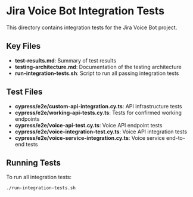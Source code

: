 # Jira Voice Bot Integration Tests

This directory contains integration tests for the Jira Voice Bot project.

## Key Files

- **test-results.md**: Summary of test results
- **testing-architecture.md**: Documentation of the testing architecture
- **run-integration-tests.sh**: Script to run all passing integration tests

## Test Files

- **cypress/e2e/custom-api-integration.cy.ts**: API infrastructure tests
- **cypress/e2e/working-api-tests.cy.ts**: Tests for confirmed working endpoints
- **cypress/e2e/voice-api-test.cy.ts**: Voice API endpoint tests
- **cypress/e2e/voice-integration-test.cy.ts**: Voice API integration tests
- **cypress/e2e/voice-service-integration.cy.ts**: Voice service end-to-end tests

## Running Tests

To run all integration tests:

```bash
./run-integration-tests.sh
```
